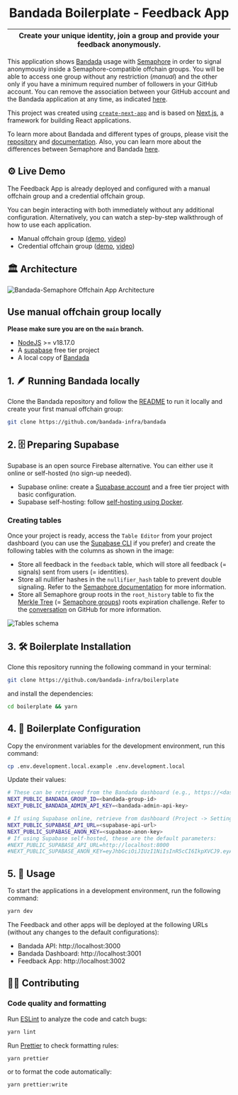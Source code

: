 <p align="center">
    <h1 align="center">
      Bandada Boilerplate - Feedback App
    </h1>
</p>

| Create your unique identity, join a group and provide your feedback anonymously. |
| -------------------------------------------------------------------------------- |

This application shows [Bandada](https://github.com/bandada-infra/bandada) usage with [Semaphore](https://github.com/semaphore-protocol/semaphore) in order to signal anonymously inside a Semaphore-compatible offchain groups. You will be able to access one group without any restriction (_manual_) and the other only if you have a minimum required number of followers in your GitHub account. You can remove the association between your GitHub account and the Bandada application at any time, as indicated [here](https://docs.github.com/en/apps/oauth-apps/maintaining-oauth-apps/deleting-an-oauth-app).

This project was created using [`create-next-app`](https://github.com/vercel/next.js/tree/canary/packages/create-next-app) and is based on [Next.js](https://nextjs.org/), a framework for building React applications.

To learn more about Bandada and different types of groups, please visit the [repository](https://github.com/bandada-infra/bandada) and [documentation](https://pse-team.notion.site/Bandada-82d0d9d3c6b64b7bb2a09d4c7647c083?pvs=4). Also, you can learn more about the differences between Semaphore and Bandada [here](https://pse-team.notion.site/pse-team/Bandada-vs-Semaphore-00d4bb92c9684bc0b1340301fc594dc9).

## ⚙️ Live Demo

The Feedback App is already deployed and configured with a manual offchain group and a credential offchain group.

You can begin interacting with both immediately without any additional configuration. Alternatively, you can watch a step-by-step walkthrough of how to use each application.

- Manual offchain group ([demo](https://demo.bandada.pse.dev/), [video](https://youtu.be/ji6E5ES8JcI))
- Credential offchain group ([demo](https://credential-bandada-semaphore.vercel.app/), [video](https://youtu.be/K_rAzjDPYyI))

## :classical_building: Architecture

![Bandada-Semaphore Offchain App Architecture](https://github.com/vplasencia/bandada-semaphore-demo/assets/52170174/b8d43564-01b3-4b7c-ae56-6efb1c5a8773)

## Use manual offchain group locally

**Please make sure you are on the `main` branch.**

- [NodeJS](https://nodejs.org/en) >= v18.17.0
- A [supabase](https://supabase.com/) free tier project
- A local copy of [Bandada](https://github.com/bandada-infra/bandada)

## 1. 🪶 Running Bandada locally

Clone the Bandada repository and follow the [README](https://github.com/bandada-infra/bandada/blob/main/README.md) to run it locally and create your first manual offchain group:

```bash
git clone https://github.com/bandada-infra/bandada
```

## 2. 🗄️ Preparing Supabase

Supabase is an open source Firebase alternative. You can either use it online or self-hosted (no sign-up needed).

- Supabase online: create a [Supabase account](https://supabase.com/dashboard/sign-up) and a free tier project with basic configuration.
- Supabase self-hosting: follow [self-hosting using Docker](https://supabase.com/docs/guides/self-hosting/docker).

### Creating tables

Once your project is ready, access the `Table Editor` from your project dashboard (you can use the [Supabase CLI](https://supabase.com/docs/guides/cli/local-development) if you prefer) and create the following tables with the columns as shown in the image:

- Store all feedback in the `feedback` table, which will store all feedback (= signals) sent from users (= identities).
- Store all nullifier hashes in the `nullifier_hash` table to prevent double signaling. Refer to the [Semaphore documentation](https://docs.semaphore.pse.dev/glossary#nullifier) for more information.
- Store all Semaphore group roots in the `root_history` table to fix the [Merkle Tree](https://github.com/semaphore-protocol/semaphore/issues/98) (= [Semaphore groups](https://github.com/semaphore-protocol/semaphore/issues/98)) roots expiration challenge. Refer to the [conversation](https://github.com/semaphore-protocol/semaphore/issues/98) on GitHub for more information.

![Tables schema](https://github.com/vplasencia/bandada-semaphore-demo/assets/20580910/e6c4362f-8f50-4ed2-87a1-a624a9b1052c)

## 3. 🛠 Boilerplate Installation

Clone this repository running the following command in your terminal:

```bash
git clone https://github.com/bandada-infra/boilerplate
```

and install the dependencies:

```bash
cd boilerplate && yarn
```

## 4. 🔧 Boilerplate Configuration

Copy the environment variables for the development environment, run this command:

```bash
cp .env.development.local.example .env.development.local
```

Update their values:

```bash
# These can be retrieved from the Bandada dashboard (e.g., https://<dashboard_url>/groups/off-chain/<group_id>).
NEXT_PUBLIC_BANDADA_GROUP_ID=<bandada-group-id>
NEXT_PUBLIC_BANDADA_ADMIN_API_KEY=<bandada-admin-api-key>

# If using Supabase online, retrieve from dashboard (Project -> Settings -> API -> URL & Project API keys).
NEXT_PUBLIC_SUPABASE_API_URL=<supabase-api-url>
NEXT_PUBLIC_SUPABASE_ANON_KEY=<supabase-anon-key>
# If using Supabase self-hosted, these are the default parameters:
#NEXT_PUBLIC_SUPABASE_API_URL=http://localhost:8000
#NEXT_PUBLIC_SUPABASE_ANON_KEY=eyJhbGciOiJIUzI1NiIsInR5cCI6IkpXVCJ9.eyAgCiAgICAicm9sZSI6ICJzZXJ2aWNlX3JvbGUiLAogICAgImlzcyI6ICJzdXBhYmFzZS1kZW1vIiwKICAgICJpYXQiOiAxNjQxNzY5MjAwLAogICAgImV4cCI6IDE3OTk1MzU2MDAKfQ.DaYlNEoUrrEn2Ig7tqibS-PHK5vgusbcbo7X36XVt4Q

```

## 5. 📜 Usage

To start the applications in a development environment, run the following command:

```bash
yarn dev
```

The Feedback and other apps will be deployed at the following URLs (without any changes to the default configurations):

- Bandada API: http://localhost:3000
- Bandada Dashboard: http://localhost:3001
- Feedback App: http://localhost:3002

## 👨‍💻 Contributing

### Code quality and formatting

Run [ESLint](https://eslint.org/) to analyze the code and catch bugs:

```bash
yarn lint
```

Run [Prettier](https://prettier.io/) to check formatting rules:

```bash
yarn prettier
```

or to format the code automatically:

```bash
yarn prettier:write
```
